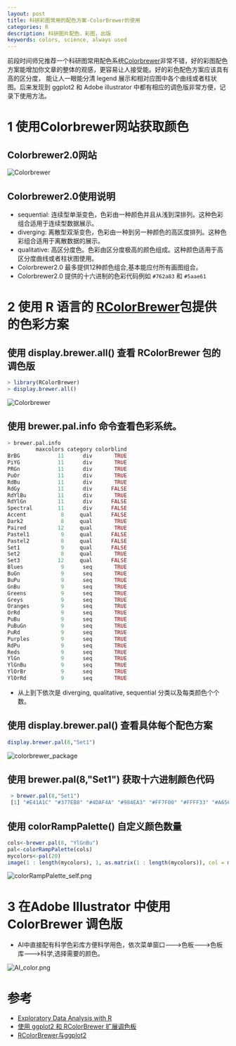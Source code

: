 ```yaml
---
layout: post
title: 科研彩图常用的配色方案-ColorBrewer的使用
categories: R
description: 科研图片配色，彩图，出版
keywords: colors, science, always used
---
```


  前段时间师兄推荐一个科研图常用配色系统[Colorbrewer][1]非常不错，好的彩图配色方案能增加你文章的整体的观感，更容易让人接受能。好的彩色配色方案应该具有高的区分度，
能让人一眼能分清 legend 展示和相对应图中各个曲线或者柱状图。后来发现到 ggplot2 和 Adobe illustrator 中都有相应的调色版非常方便，记录下使用方法。

# 1 使用Colorbrewer网站获取颜色

## Colorbrewer2.0网站

![Colorbrewer](/images/posts/R/ColorBrewer_Color.png)

## Colorbrewer2.0使用说明

* sequential: 连续型单渐变色，色彩由一种颜色并且从浅到深排列。这种色彩组合适用于连续型数据展示。
* diverging: 离散型双渐变色，色彩由一种到另一种颜色的高区度排列。这种色彩组合适用于离散数据的展示。
* qualitative: 高区分度色。色彩由区分度极高的颜色组成。这种颜色适用于高区分度曲线或者柱状图使用。
* Colorbrewer2.0 最多提供12种颜色组合,基本能应付所有画图组合。
* Colorbrewer2.0 提供的十六进制的色彩代码例如 `#762a83` 和 `#5aae61`


# 2 使用 R 语言的 [RColorBrewer][2]包提供的色彩方案

## 使用 display.brewer.all() 查看 RColorBrewer 包的调色版

```R
> library(RColorBrewer)
> display.brewer.all()
```
![Colorbrewer](/images/posts/R/RColorBrewer_palettes.png)


## 使用 brewer.pal.info 命令查看色彩系统。

```R
> brewer.pal.info
         maxcolors category colorblind
BrBG            11      div       TRUE
PiYG            11      div       TRUE
PRGn            11      div       TRUE
PuOr            11      div       TRUE
RdBu            11      div       TRUE
RdGy            11      div      FALSE
RdYlBu          11      div       TRUE
RdYlGn          11      div      FALSE
Spectral        11      div      FALSE
Accent           8     qual      FALSE
Dark2            8     qual       TRUE
Paired          12     qual       TRUE
Pastel1          9     qual      FALSE
Pastel2          8     qual      FALSE
Set1             9     qual      FALSE
Set2             8     qual       TRUE
Set3            12     qual      FALSE
Blues            9      seq       TRUE
BuGn             9      seq       TRUE
BuPu             9      seq       TRUE
GnBu             9      seq       TRUE
Greens           9      seq       TRUE
Greys            9      seq       TRUE
Oranges          9      seq       TRUE
OrRd             9      seq       TRUE
PuBu             9      seq       TRUE
PuBuGn           9      seq       TRUE
PuRd             9      seq       TRUE
Purples          9      seq       TRUE
RdPu             9      seq       TRUE
Reds             9      seq       TRUE
YlGn             9      seq       TRUE
YlGnBu           9      seq       TRUE
YlOrBr           9      seq       TRUE
YlOrRd           9      seq       TRUE

```
* 从上到下依次是 diverging, qualitative, sequential 分类以及每类颜色个个数。

## 使用 display.brewer.pal() 查看具体每个配色方案

```R
display.brewer.pal(8,"Set1") 
```

![colorbrewer_package](/images/posts/R/colorbrewer_package_each_color.png)

## 使用 brewer.pal(8,"Set1") 获取十六进制颜色代码

```R
 > brewer.pal(8,"Set1")
 [1] "#E41A1C" "#377EB8" "#4DAF4A" "#984EA3" "#FF7F00" "#FFFF33" "#A65628" "#F781BF"
```

## 使用 colorRampPalette() 自定义颜色数量

```R
cols<-brewer.pal(8, "YlGnBu")
pal<-colorRampPalette(cols)
mycolors<-pal(20)
image(1 : length(mycolors), 1, as.matrix(1 : length(mycolors)), col = mycolors ,xlab =  "", ylab = "", xaxt = "n", yaxt = "n", bty = "n")
```

![colorRampPalette_self.png](/images/posts/R/colorRampPalette_self.png)


# 3 在Adobe Illustrator 中使用 ColorBrewer 调色版

* AI中直接配有科学色彩库方便科学用色，依次菜单窗口--->色板--->色板库--->科学,选择需要的颜色。


![AI_color.png](/images/posts/R/AI_color.png)




# 参考

* [Exploratory Data Analysis with R][3]
* [使用 ggplot2 和 RColorBrewer 扩展调色板][4]
* [RColorBrewer与ggplot2][5]

[1]: https://colorbrewer2.org/
[2]: https://cran.r-project.org/web/packages/RColorBrewer/index.html
[3]: https://bookdown.org/rdpeng/exdata/plotting-and-color-in-r.html
[4]: https://www.cnblogs.com/shaocf/p/9600340.html
[5]: https://www.jianshu.com/p/a8856757a0d2